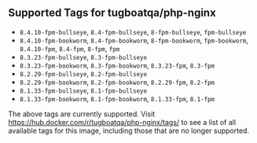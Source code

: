 ## Supported Tags for tugboatqa/php-nginx

* `8.4.10-fpm-bullseye`, `8.4-fpm-bullseye`, `8-fpm-bullseye`, `fpm-bullseye`
* `8.4.10-fpm-bookworm`, `8.4-fpm-bookworm`, `8-fpm-bookworm`, `fpm-bookworm`, `8.4.10-fpm`, `8.4-fpm`, `8-fpm`, `fpm`
* `8.3.23-fpm-bullseye`, `8.3-fpm-bullseye`
* `8.3.23-fpm-bookworm`, `8.3-fpm-bookworm`, `8.3.23-fpm`, `8.3-fpm`
* `8.2.29-fpm-bullseye`, `8.2-fpm-bullseye`
* `8.2.29-fpm-bookworm`, `8.2-fpm-bookworm`, `8.2.29-fpm`, `8.2-fpm`
* `8.1.33-fpm-bullseye`, `8.1-fpm-bullseye`
* `8.1.33-fpm-bookworm`, `8.1-fpm-bookworm`, `8.1.33-fpm`, `8.1-fpm`

The above tags are currently supported. Visit https://hub.docker.com/r/tugboatqa/php-nginx/tags/ to see a list of all available tags for this image, including those that are no longer supported.
